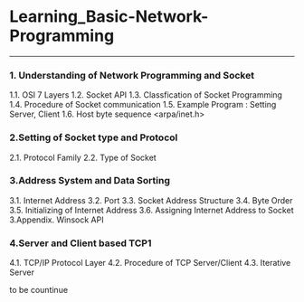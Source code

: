 # Learning_Basic-Network-Programming
---
### 1. Understanding of Network Programming and Socket
1.1. OSI 7 Layers
1.2. Socket API
1.3. Classfication of Socket Programming
1.4. Procedure of Socket communication
1.5. Example Program : Setting Server, Client
1.6. Host byte sequence <arpa/inet.h>
### 2.Setting of Socket type and Protocol
2.1. Protocol Family
2.2. Type of Socket

### 3.Address System and Data Sorting
3.1. Internet Address
3.2. Port
3.3. Socket Address Structure
3.4. Byte Order
3.5. Initializing of Internet Address
3.6. Assigning Internet Address to Socket
3.Appendix. Winsock API

### 4.Server and Client based TCP1
4.1. TCP/IP Protocol Layer
4.2. Procedure of TCP Server/Client
4.3. Iterative Server

to be countinue